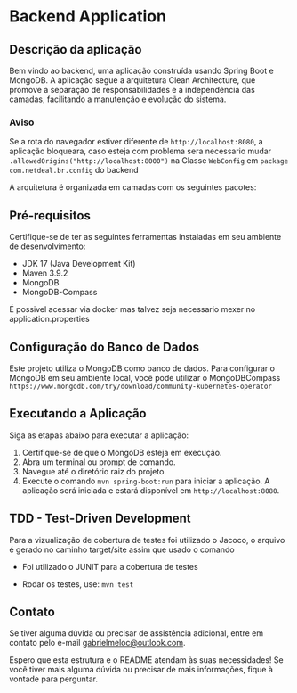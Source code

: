 # Backend Application

## Descrição da aplicação

Bem vindo ao backend, uma aplicação construída usando Spring Boot e MongoDB. A aplicação segue a arquitetura Clean Architecture, que promove a separação de responsabilidades e a independência das camadas, facilitando a manutenção e evolução do sistema.

### Aviso
Se a rota do navegador estiver diferente de `http://localhost:8080`, a aplicação bloqueara, caso esteja com problema sera necessario mudar `.allowedOrigins("http://localhost:8000")` na Classe `WebConfig` em `package com.netdeal.br.config` do backend

A arquitetura é organizada em camadas com os seguintes pacotes:
## Pré-requisitos

Certifique-se de ter as seguintes ferramentas instaladas em seu ambiente de desenvolvimento:


- JDK 17 (Java Development Kit)
- Maven 3.9.2
- MongoDB
- MongoDB-Compass

É possivel acessar via docker mas talvez seja necessario mexer no application.properties



## Configuração do Banco de Dados

Este projeto utiliza o MongoDB como banco de dados. Para configurar o MongoDB em seu ambiente local, você pode utilizar o MongoDBCompass `https://www.mongodb.com/try/download/community-kubernetes-operator`

## Executando a Aplicação

Siga as etapas abaixo para executar a aplicação:

1. Certifique-se de que o MongoDB esteja em execução.
2. Abra um terminal ou prompt de comando.
3. Navegue até o diretório raiz do projeto.
4. Execute o comando `mvn spring-boot:run` para iniciar a aplicação.
A aplicação será iniciada e estará disponível em `http://localhost:8080`.

## TDD - Test-Driven Development

Para a vizualização de cobertura de testes foi utilizado o Jacoco, o arquivo é gerado no caminho target/site assim que usado o comando

- Foi utilizado o JUNIT para a cobertura de testes

- Rodar os testes, use: `mvn test`


## Contato

Se tiver alguma dúvida ou precisar de assistência adicional, entre em contato pelo e-mail gabrielmeloc@outlook.com.

Espero que esta estrutura e o README atendam às suas necessidades! Se você tiver mais alguma dúvida ou precisar de mais informações, fique à vontade para perguntar.
